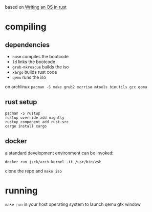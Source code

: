 based on [Writing an OS in rust](https://os.phil-opp.com/)

# compiling

## dependencies

  - `nasm` compiles the bootcode
  - `ld` links the bootcode
  - `grub-mkrescue` builds the iso
  - `xargo` builds rust code
  - `qemu` runs the iso

on archlinux `pacman -S make grub2 xorriso mtools binutils gcc qemu`

## rust setup

```
pacman -S rustup
rustup override add nightly
rustup component add rust-src
cargo install xargo
```

## docker
a standard development environment can be invoked:

```
docker run jzck/arch-kernel -it /usr/bin/zsh
```

clone the repo and `make iso`

# running

`make run` in your host operating system to launch qemu gtk window
